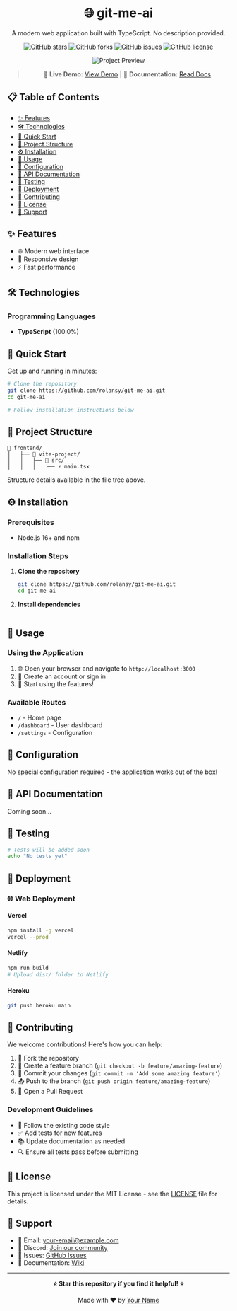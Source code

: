 <div align="center">

# 🌐 git-me-ai

A modern web application built with TypeScript. No description provided.

[![GitHub stars](https://img.shields.io/github/stars/{github_user}/{repo_name})](https://github.com/{github_user}/{repo_name}/stargazers)
[![GitHub forks](https://img.shields.io/github/forks/{github_user}/{repo_name})](https://github.com/{github_user}/{repo_name}/network)
[![GitHub issues](https://img.shields.io/github/issues/{github_user}/{repo_name})](https://github.com/{github_user}/{repo_name}/issues)
[![GitHub license](https://img.shields.io/github/license/{github_user}/{repo_name})](https://github.com/{github_user}/{repo_name}/blob/main/LICENSE)


![Project Preview](https://via.placeholder.com/800x400/667eea/ffffff?text=Add+Your+Project+Screenshot+Here)

> 🎯 **Live Demo:** [View Demo](https://your-demo-url.com) | 📖 **Documentation:** [Read Docs](https://your-docs-url.com)


</div>

## 📋 Table of Contents

- [✨ Features](#-features)
- [🛠️ Technologies](#️-technologies)
- [🚀 Quick Start](#-quick-start)
- [📁 Project Structure](#-project-structure)
- [⚙️ Installation](#️-installation)
- [🎯 Usage](#-usage)
- [🔧 Configuration](#-configuration)
- [📖 API Documentation](#-api-documentation)
- [🧪 Testing](#-testing)
- [🚢 Deployment](#-deployment)
- [🤝 Contributing](#-contributing)
- [📝 License](#-license)
- [💬 Support](#-support)

## ✨ Features

- 🌐 Modern web interface
- 📱 Responsive design
- ⚡ Fast performance

## 🛠️ Technologies

### Programming Languages

- **TypeScript** (100.0%)


## 🚀 Quick Start

Get up and running in minutes:

```bash
# Clone the repository
git clone https://github.com/rolansy/git-me-ai.git
cd git-me-ai

# Follow installation instructions below
```

## 📁 Project Structure

```
📁 frontend/
│   ├── 📁 vite-project/
│   │   ├── 📁 src/
│   │   │   ├── ⚡ main.tsx
```

Structure details available in the file tree above.

## ⚙️ Installation

### Prerequisites

- Node.js 16+ and npm

### Installation Steps

1. **Clone the repository**
   ```bash
   git clone https://github.com/rolansy/git-me-ai.git
   cd git-me-ai
   ```

2. **Install dependencies**
   ```bash
   ```


## 🎯 Usage

### Using the Application

1. 🌐 Open your browser and navigate to `http://localhost:3000`
2. 📝 Create an account or sign in
3. 🚀 Start using the features!

### Available Routes

- `/` - Home page
- `/dashboard` - User dashboard
- `/settings` - Configuration

## 🔧 Configuration

No special configuration required - the application works out of the box!

## 📖 API Documentation

Coming soon...

## 🧪 Testing

```bash
# Tests will be added soon
echo "No tests yet"
```

## 🚢 Deployment

### 🌐 Web Deployment

#### Vercel
```bash
npm install -g vercel
vercel --prod
```

#### Netlify
```bash
npm run build
# Upload dist/ folder to Netlify
```

#### Heroku
```bash
git push heroku main
```


## 🤝 Contributing

We welcome contributions! Here's how you can help:

1. 🍴 Fork the repository
2. 🌿 Create a feature branch (`git checkout -b feature/amazing-feature`)
3. 💾 Commit your changes (`git commit -m 'Add some amazing feature'`)
4. 📤 Push to the branch (`git push origin feature/amazing-feature`)
5. 🔄 Open a Pull Request

### Development Guidelines

- 📝 Follow the existing code style
- ✅ Add tests for new features
- 📚 Update documentation as needed
- 🔍 Ensure all tests pass before submitting

## 📝 License

This project is licensed under the MIT License - see the [LICENSE](LICENSE) file for details.

## 💬 Support

- 📧 Email: [your-email@example.com](mailto:your-email@example.com)
- 💬 Discord: [Join our community](https://discord.gg/yourserver)
- 🐛 Issues: [GitHub Issues](https://github.com/{github_user}/{repo_name}/issues)
- 📖 Documentation: [Wiki](https://github.com/{github_user}/{repo_name}/wiki)

---

<div align="center">

**⭐ Star this repository if you find it helpful! ⭐**

Made with ❤️ by [Your Name](https://github.com/{github_user})

</div>